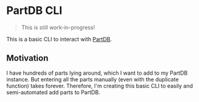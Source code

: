 # PartDB CLI

> This is still work-in-progress!

This is a basic CLI to interact with [PartDB](https://github.com/Part-DB/Part-DB-server).

## Motivation

I have hundreds of parts lying around, which I want to add to my PartDB instance.
But entering all the parts manually (even with the duplicate function) takes forever.
Therefore, I'm creating this basic CLI to easily and semi-automated add parts to PartDB.
